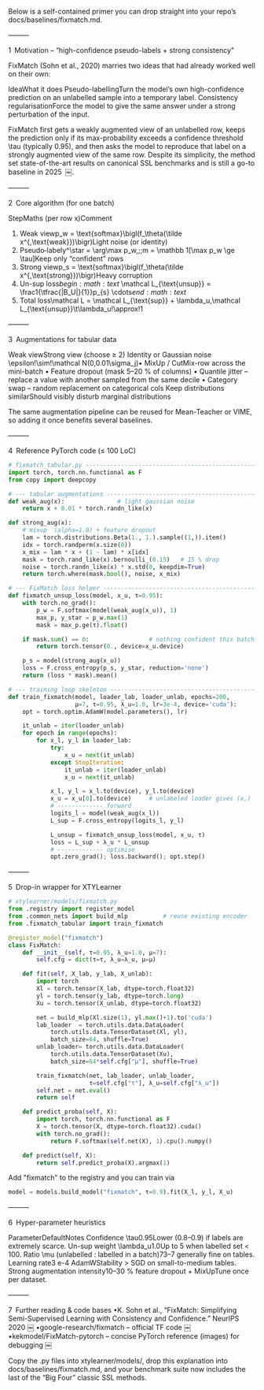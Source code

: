 Below is a self-contained primer you can drop straight into your repo’s docs/baselines/fixmatch.md.

———

1 Motivation – “high-confidence pseudo-labels + strong consistency”

FixMatch (Sohn et al., 2020) marries two ideas that had already worked well on their own:

IdeaWhat it does
Pseudo-labellingTurn the model’s own high-confidence prediction on an unlabelled sample into a temporary label.
Consistency regularisationForce the model to give the same answer under a strong perturbation of the input.

FixMatch first gets a weakly augmented view of an unlabelled row, keeps the prediction only if its max-probability exceeds a confidence threshold \tau (typically 0.95), and then asks the model to reproduce that label on a strongly augmented view of the same row. Despite its simplicity, the method set state-of-the-art results on canonical SSL benchmarks and is still a go-to baseline in 2025 ￼.

———

2 Core algorithm (for one batch)

StepMaths (per row x)Comment
1. Weak viewp_w = \text{softmax}\bigl(f_\theta(\tilde x^{\,\text{weak}})\bigr)Light noise (or identity)
2. Pseudo‐labely^\star = \arg\max p_w,\;\;m = \mathbb 1[\max p_w \ge \tau]Keep only “confident” rows
3. Strong viewp_s = \text{softmax}\bigl(f_\theta(\tilde x^{\,\text{strong}})\bigr)Heavy corruption
4. Un-sup loss$begin:math:text$ \mathcal L_{\text{unsup}} = \frac1{\tfrac{|B_U|}{1}}p_{s} \cdots$end:math:text$
5. Total loss\mathcal L = \mathcal L_{\text{sup}} + \lambda_u\,\mathcal L_{\text{unsup}}\t\lambda_u\!\approx\!1

———

3 Augmentations for tabular data

Weak viewStrong view (choose ≥ 2)
Identity or Gaussian noise \epsilon\!\sim\!\mathcal N(0,0.01\sigma_j)• MixUp / CutMix-row across the mini-batch  • Feature dropout (mask 5–20 % of columns)  • Quantile jitter – replace a value with another sampled from the same decile  • Category swap – random replacement on categorical cols
Keep distributions similarShould visibly disturb marginal distributions

The same augmentation pipeline can be reused for Mean-Teacher or VIME, so adding it once benefits several baselines.

———

4 Reference PyTorch code (≤ 100 LoC)

```python
# fixmatch_tabular.py --------------------------------------------------
import torch, torch.nn.functional as F
from copy import deepcopy

# --- tabular augmentations -------------------------------------------
def weak_aug(x):               # light gaussian noise
    return x + 0.01 * torch.randn_like(x)

def strong_aug(x):
    # mixup  (alpha=1.0) + feature dropout
    lam = torch.distributions.Beta(1., 1.).sample((1,)).item()
    idx = torch.randperm(x.size(0))
    x_mix = lam * x + (1 - lam) * x[idx]
    mask = torch.rand_like(x).bernoulli_(0.15)   # 15 % drop
    noise = torch.randn_like(x) * x.std(0, keepdim=True)
    return torch.where(mask.bool(), noise, x_mix)

# --- FixMatch loss helper --------------------------------------------
def fixmatch_unsup_loss(model, x_u, τ=0.95):
    with torch.no_grad():
        p_w = F.softmax(model(weak_aug(x_u)), 1)
        max_p, y_star = p_w.max(1)
        mask = max_p.ge(τ).float()

    if mask.sum() == 0:                 # nothing confident this batch
        return torch.tensor(0., device=x_u.device)

    p_s = model(strong_aug(x_u))
    loss = F.cross_entropy(p_s, y_star, reduction='none')
    return (loss * mask).mean()

# --- training loop skeleton ------------------------------------------
def train_fixmatch(model, loader_lab, loader_unlab, epochs=200,
                   μ=7, τ=0.95, λ_u=1.0, lr=3e-4, device='cuda'):
    opt = torch.optim.AdamW(model.parameters(), lr)

    it_unlab = iter(loader_unlab)
    for epoch in range(epochs):
        for x_l, y_l in loader_lab:
            try:
                x_u = next(it_unlab)
            except StopIteration:
                it_unlab = iter(loader_unlab)
                x_u = next(it_unlab)

            x_l, y_l = x_l.to(device), y_l.to(device)
            x_u = x_u[0].to(device)     # unlabeled loader gives (x,)
            # ------------- forward
            logits_l = model(weak_aug(x_l))
            L_sup = F.cross_entropy(logits_l, y_l)

            L_unsup = fixmatch_unsup_loss(model, x_u, τ)
            loss = L_sup + λ_u * L_unsup
            # ------------- optimise
            opt.zero_grad(); loss.backward(); opt.step()
```

———

5 Drop-in wrapper for XTYLearner

```python
# xtylearner/models/fixmatch.py
from .registry import register_model
from .common_nets import build_mlp          # reuse existing encoder
from .fixmatch_tabular import train_fixmatch

@register_model("fixmatch")
class FixMatch:
    def __init__(self, τ=0.95, λ_u=1.0, μ=7):
        self.cfg = dict(τ=τ, λ_u=λ_u, μ=μ)

    def fit(self, X_lab, y_lab, X_unlab):
        import torch
        Xl = torch.tensor(X_lab, dtype=torch.float32)
        yl = torch.tensor(y_lab, dtype=torch.long)
        Xu = torch.tensor(X_unlab, dtype=torch.float32)

        net = build_mlp(Xl.size(1), yl.max()+1).to('cuda')
        lab_loader  = torch.utils.data.DataLoader(
            torch.utils.data.TensorDataset(Xl, yl),
            batch_size=64, shuffle=True)
        unlab_loader= torch.utils.data.DataLoader(
            torch.utils.data.TensorDataset(Xu),
            batch_size=64*self.cfg["μ"], shuffle=True)

        train_fixmatch(net, lab_loader, unlab_loader,
                       τ=self.cfg["τ"], λ_u=self.cfg["λ_u"])
        self.net = net.eval()
        return self

    def predict_proba(self, X):
        import torch, torch.nn.functional as F
        X = torch.tensor(X, dtype=torch.float32).cuda()
        with torch.no_grad():
            return F.softmax(self.net(X), 1).cpu().numpy()

    def predict(self, X):
        return self.predict_proba(X).argmax(1)
```

Add "fixmatch" to the registry and you can train via

```python
model = models.build_model("fixmatch", τ=0.9).fit(X_l, y_l, X_u)
```

———

6 Hyper-parameter heuristics

ParameterDefaultNotes
Confidence \tau0.95Lower (0.8–0.9) if labels are extremely scarce.
Un-sup weight \lambda_u1.0Up to 5 when labelled set < 100.
Ratio \mu (unlabelled : labelled in a batch)73–7 generally fine on tables.
Learning rate3 e-4 AdamWStability > SGD on small-to-medium tables.
Strong augmentation intensity10–30 % feature dropout + MixUpTune once per dataset.

———

7 Further reading & code bases
•K. Sohn et al., “FixMatch: Simplifying Semi-Supervised Learning with Consistency and Confidence.” NeurIPS 2020  ￼
•google-research/fixmatch – official TF code  ￼
•kekmodel/FixMatch-pytorch – concise PyTorch reference (images) for debugging  ￼

Copy the .py files into xtylearner/models/, drop this explanation into docs/baselines/fixmatch.md, and your benchmark suite now includes the last of the “Big Four” classic SSL methods.
